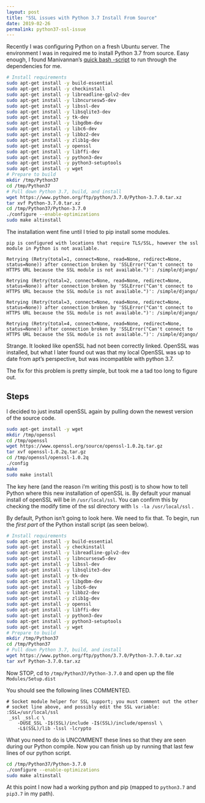 ```yaml
---
layout: post
title: "SSL issues with Python 3.7 Install From Source"
date: 2019-02-26
permalink: python37-ssl-issue
---
```


Recently I was configuring Python on a fresh Ubuntu server. The environment I was in required me to install Python 3.7 from source. Easy enough, I found Manivannan’s [quick bash -script](https://medium.com/@manivannan_data/install-python3-7-in-ubuntu-16-04-dfd9b4f11e5c) to run through the dependencies for me.

```bash
# Install requirements
sudo apt-get install -y build-essential
sudo apt-get install -y checkinstall
sudo apt-get install -y libreadline-gplv2-dev
sudo apt-get install -y libncursesw5-dev
sudo apt-get install -y libssl-dev
sudo apt-get install -y libsqlite3-dev
sudo apt-get install -y tk-dev
sudo apt-get install -y libgdbm-dev
sudo apt-get install -y libc6-dev
sudo apt-get install -y libbz2-dev
sudo apt-get install -y zlib1g-dev
sudo apt-get install -y openssl
sudo apt-get install -y libffi-dev
sudo apt-get install -y python3-dev
sudo apt-get install -y python3-setuptools
sudo apt-get install -y wget
# Prepare to build
mkdir /tmp/Python37
cd /tmp/Python37
# Pull down Python 3.7, build, and install
wget https://www.python.org/ftp/python/3.7.0/Python-3.7.0.tar.xz
tar xvf Python-3.7.0.tar.xz
cd /tmp/Python37/Python-3.7.0
./configure --enable-optimizations
sudo make altinstall
```

The installation went fine until I tried to pip install some modules.

```
pip is configured with locations that require TLS/SSL, however the ssl module in Python is not available.

Retrying (Retry(total=1, connect=None, read=None, redirect=None, status=None)) after connection broken by 'SSLError("Can't connect to HTTPS URL because the SSL module is not available.")': /simple/django/

Retrying (Retry(total=2, connect=None, read=None, redirect=None, status=None)) after connection broken by 'SSLError("Can't connect to HTTPS URL because the SSL module is not available.")': /simple/django/

Retrying (Retry(total=3, connect=None, read=None, redirect=None, status=None)) after connection broken by 'SSLError("Can't connect to HTTPS URL because the SSL module is not available.")': /simple/django/

Retrying (Retry(total=4, connect=None, read=None, redirect=None, status=None)) after connection broken by 'SSLError("Can't connect to HTTPS URL because the SSL module is not available.")': /simple/django/
```

Strange. It looked like openSSL had not been correctly linked. OpenSSL was installed, but what I later found out was that my local OpenSSL was up to date from apt’s perspective, but was incompatible with python 3.7.

The fix for this problem is pretty simple, but took me a tad too long to figure out.

## Steps

I decided to just install openSSL again by pulling down the newest version of the source code.

```bash
sudo apt-get install -y wget
mkdir /tmp/openssl
cd /tmp/openssl
wget https://www.openssl.org/source/openssl-1.0.2q.tar.gz
tar xvf openssl-1.0.2q.tar.gz
cd /tmp/openssl/openssl-1.0.2q
./config
make
sudo make install
```

The key here (and the reason i’m writing this post) is to show how to tell Python where this new installation of openSSL is. By default your manual install of openSSL will be in `/usr/local/ssl`. You can confirm this by checking the modify time of the ssl directory with `ls -la /usr/local/ssl` .

By default, Python isn’t going to look here. We need to fix that. To begin, run the _first part_ of the Python install script (as seen below).

```bash
# Install requirements
sudo apt-get install -y build-essential
sudo apt-get install -y checkinstall
sudo apt-get install -y libreadline-gplv2-dev
sudo apt-get install -y libncursesw5-dev
sudo apt-get install -y libssl-dev
sudo apt-get install -y libsqlite3-dev
sudo apt-get install -y tk-dev
sudo apt-get install -y libgdbm-dev
sudo apt-get install -y libc6-dev
sudo apt-get install -y libbz2-dev
sudo apt-get install -y zlib1g-dev
sudo apt-get install -y openssl
sudo apt-get install -y libffi-dev
sudo apt-get install -y python3-dev
sudo apt-get install -y python3-setuptools
sudo apt-get install -y wget
# Prepare to build
mkdir /tmp/Python37
cd /tmp/Python37
# Pull down Python 3.7, build, and install
wget https://www.python.org/ftp/python/3.7.0/Python-3.7.0.tar.xz
tar xvf Python-3.7.0.tar.xz
```

Now STOP, cd to `/tmp/Python37/Python-3.7.0` and open up the file `Modules/Setup.dist`

You should see the following lines COMMENTED.

```
# Socket module helper for SSL support; you must comment out the other
# socket line above, and possibly edit the SSL variable:
:SSL=/usr/local/ssl
 _ssl _ssl.c \
    -DUSE_SSL -I$(SSL)/include -I$(SSL)/include/openssl \
    -L$(SSL)/lib -lssl -lcrypto
```

What you need to do is UNCOMMENT these lines so that they are seen during our Python compile. Now you can finish up by running that last few lines of our python script.

```bash
cd /tmp/Python37/Python-3.7.0
./configure --enable-optimizations
sudo make altinstall
```

At this point I now had a working python and pip (mapped to `python3.7` and `pip3.7` in my path).
